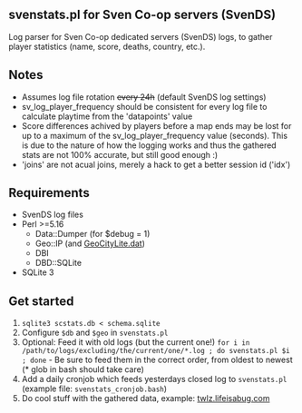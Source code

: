 ## svenstats.pl for Sven Co-op servers (SvenDS)
Log parser for Sven Co-op dedicated servers (SvenDS) logs, to gather player statistics (name, score, deaths, country, etc.).

## Notes
* Assumes log file rotation ~~every 24h~~ (default SvenDS log settings)
* sv_log_player_frequency should be consistent for every log file to calculate playtime from the 'datapoints' value
* Score differences achived by players before a map ends may be lost for up to a maximum of the sv_log_player_frequency value (seconds). This is due to the nature of how the logging works and thus the gathered stats are not 100% accurate, but still good enough :)
* 'joins' are not acual joins, merely a hack to get a better session id ('idx')

## Requirements
* SvenDS log files
* Perl >=5.16
  * Data::Dumper (for $debug = 1)
  * Geo::IP (and [GeoCityLite.dat](https://dev.maxmind.com/geoip/legacy/geolite/))
  * DBI
  * DBD::SQLite
* SQLite 3

## Get started
1. ```sqlite3 scstats.db < schema.sqlite```
2. Configure ```$db``` and ```$geo``` in ```svenstats.pl```
3. Optional: Feed it with old logs (but the current one!) ```for i in /path/to/logs/excluding/the/current/one/*.log ; do svenstats.pl $i ; done``` - Be sure to feed them in the correct order, from oldest to newest (* glob in bash should take care)
4. Add a daily cronjob which feeds yesterdays closed log to ```svenstats.pl``` (example file: ```svenstats_cronjob.bash```)
5. Do cool stuff with the gathered data, example: [twlz.lifeisabug.com](http://twlz.lifeisabug.com/)
